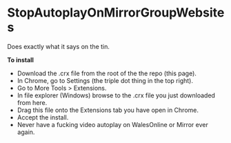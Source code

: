 # StopAutoplayOnMirrorGroupWebsites
Does exactly what it says on the tin.

<b>To install</b>
<ul>
  <li>Download the .crx file from the root of the the repo (this page).</li>
  <li>In Chrome, go to Settings (the triple dot thing in the top right).</li>
  <li>Go to More Tools > Extensions.</li>
  <li>In file explorer (Windows) browse to the .crx file you just downloaded from here.</li>
  <li>Drag this file onto the Extensions tab you have open in Chrome.</li>
  <li>Accept the install.</li>
  <li>Never have a fucking video autoplay on WalesOnline or Mirror ever again.</li>
 </ul>
